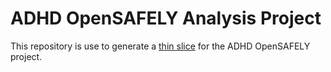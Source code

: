 # ADHD OpenSAFELY Analysis Project 

This repository is use to generate a [thin slice]( https://en.wikipedia.org/wiki/Vertical_slice) for the ADHD OpenSAFELY project.
